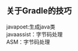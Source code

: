 ## 关于Gradle的技巧

javapoet:生成java类  
javaassist：字节码处理  
ASM：字节码处理  



































































